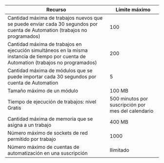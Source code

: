 | Recurso | Límite máximo |
| --- | --- |
| Cantidad máxima de trabajos nuevos que se puede enviar cada 30 segundos por cuenta de Automation (trabajos no programados) |100 |
| Cantidad máxima de trabajos en ejecución simultáneos en la misma instancia de tiempo por cuenta de Automation (trabajos no programados) |200 |
| Cantidad máxima de módulos que se puede importar cada 30 segundos por cuenta de Automation |5 |
| Tamaño máximo de un módulo |100 MB |
| Tiempo de ejecución de trabajos: nivel Gratis |500 minutos por suscripción por mes del calendario |
| Cantidad máxima de memoria que se asigna a un trabajo |400 MB |
| Número máximo de sockets de red permitido por trabajo |1000 |
| Número máximo de cuentas de automatización en una suscripción |Ilimitado |

